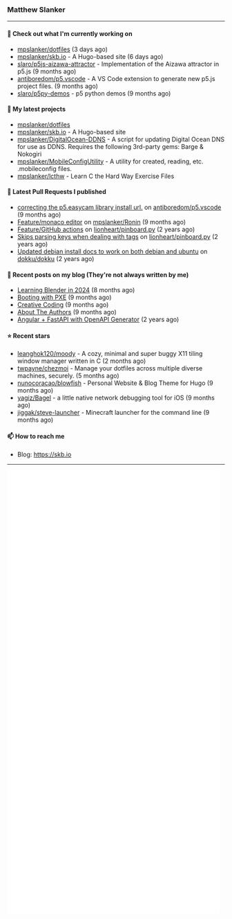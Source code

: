### Matthew Slanker
---
#### 👷 Check out what I'm currently working on

- [mpslanker/dotfiles](https://github.com/mpslanker/dotfiles) (3 days ago)
- [mpslanker/skb.io](https://github.com/mpslanker/skb.io) - A Hugo-based site (6 days ago)
- [slaro/p5js-aizawa-attractor](https://github.com/slaro/p5js-aizawa-attractor) - Implementation of the Aizawa attractor in p5.js (9 months ago)
- [antiboredom/p5.vscode](https://github.com/antiboredom/p5.vscode) - A VS Code extension to generate new p5.js project files. (9 months ago)
- [slaro/p5py-demos](https://github.com/slaro/p5py-demos) - p5 python demos (9 months ago)

#### 🌱 My latest projects

- [mpslanker/dotfiles](https://github.com/mpslanker/dotfiles)
- [mpslanker/skb.io](https://github.com/mpslanker/skb.io) - A Hugo-based site
- [mpslanker/DigitalOcean-DDNS](https://github.com/mpslanker/DigitalOcean-DDNS) - A script for updating Digital Ocean DNS for use as DDNS.  Requires the following 3rd-party gems: Barge &amp; Nokogiri
- [mpslanker/MobileConfigUtility](https://github.com/mpslanker/MobileConfigUtility) - A utility for created, reading, etc. .mobileconfig files.
- [mpslanker/lcthw](https://github.com/mpslanker/lcthw) - Learn C the Hard Way Exercise Files

#### 🔨 Latest Pull Requests I published

- [correcting the p5.easycam library install url.](https://github.com/antiboredom/p5.vscode/pull/62) on [antiboredom/p5.vscode](https://github.com/antiboredom/p5.vscode) (9 months ago)
- [Feature/monaco editor](https://github.com/mpslanker/Ronin/pull/1) on [mpslanker/Ronin](https://github.com/mpslanker/Ronin) (9 months ago)
- [Feature/GitHub actions](https://github.com/lionheart/pinboard.py/pull/30) on [lionheart/pinboard.py](https://github.com/lionheart/pinboard.py) (2 years ago)
- [Skips parsing keys when dealing with tags](https://github.com/lionheart/pinboard.py/pull/28) on [lionheart/pinboard.py](https://github.com/lionheart/pinboard.py) (2 years ago)
- [Updated debian install docs to work on both debian and ubuntu](https://github.com/dokku/dokku/pull/5658) on [dokku/dokku](https://github.com/dokku/dokku) (2 years ago)

#### 📜 Recent posts on my blog (They're not always written by me) 

- [Learning Blender in 2024](https://skb.io/posts/blender-getting-started/) (8 months ago)
- [Booting with PXE](https://skb.io/posts/booting-with-pxe/) (9 months ago)
- [Creative Coding](https://skb.io/posts/generative-art/) (9 months ago)
- [About The Authors](https://skb.io/about/) (9 months ago)
- [Angular &#43; FastAPI with OpenAPI Generator](https://skb.io/posts/ng&#43;fastapi/) (2 years ago)

#### ⭐ Recent stars

- [leanghok120/moody](https://github.com/leanghok120/moody) - A cozy, minimal and super buggy X11 tiling window manager written in C (2 months ago)
- [twpayne/chezmoi](https://github.com/twpayne/chezmoi) - Manage your dotfiles across multiple diverse machines, securely. (5 months ago)
- [nunocoracao/blowfish](https://github.com/nunocoracao/blowfish) - Personal Website &amp; Blog Theme for Hugo (9 months ago)
- [yagiz/Bagel](https://github.com/yagiz/Bagel) - a little native network debugging tool for iOS (9 months ago)
- [jiggak/steve-launcher](https://github.com/jiggak/steve-launcher) - Minecraft launcher for the command line (9 months ago)

#### 📫 How to reach me
- Blog: https://skb.io
---
<img src="https://raw.githubusercontent.com/mpslanker/mpslanker/main/github-metrics.svg">